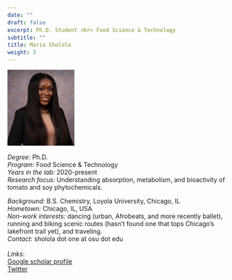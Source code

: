 ```yaml
---
date: ""
draft: false
excerpt: Ph.D. Student <br> Food Science & Technology
subtitle: ""
title: Maria Sholola
weight: 3
---
```


<p align="left"> 
<img src=featured.jpg width="30%" alt="photo of maria sholola">
</p>

*Degree:* Ph.D. <br>
*Program:* Food Science & Technology <br>
*Years in the lab:* 2020-present <br>
*Research focus:* Understanding absorption, metabolism, and bioactivity of tomato and soy phytochemicals.
<br>

*Background:* B.S. Chemistry, Loyola University, Chicago, IL <br>
*Hometown:* Chicago, IL, USA <br>
*Non-work interests:* dancing (urban, Afrobeats, and more recently ballet), running and biking scenic routes (hasn’t found one that tops Chicago’s lakefront trail yet), and traveling.<br>
*Contact*: sholola dot one at osu dot edu <br>
<br>
*Links:* <br>
[Google scholar profile](https://scholar.google.com/citations?user=ZJxsvIwAAAAJ&hl=en) <br>
[Twitter](https://twitter.com/marianotcurie) <br>